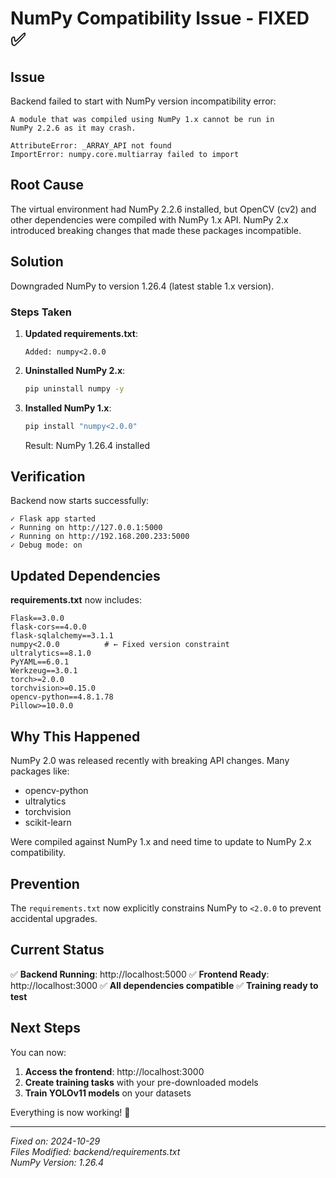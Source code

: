 # NumPy Compatibility Issue - FIXED ✅

## Issue

Backend failed to start with NumPy version incompatibility error:

```
A module that was compiled using NumPy 1.x cannot be run in
NumPy 2.2.6 as it may crash.

AttributeError: _ARRAY_API not found
ImportError: numpy.core.multiarray failed to import
```

## Root Cause

The virtual environment had NumPy 2.2.6 installed, but OpenCV (cv2) and other dependencies were compiled with NumPy 1.x API. NumPy 2.x introduced breaking changes that made these packages incompatible.

## Solution

Downgraded NumPy to version 1.26.4 (latest stable 1.x version).

### Steps Taken

1. **Updated requirements.txt**:
   ```
   Added: numpy<2.0.0
   ```

2. **Uninstalled NumPy 2.x**:
   ```bash
   pip uninstall numpy -y
   ```

3. **Installed NumPy 1.x**:
   ```bash
   pip install "numpy<2.0.0"
   ```
   Result: NumPy 1.26.4 installed

## Verification

Backend now starts successfully:
```
✓ Flask app started
✓ Running on http://127.0.0.1:5000
✓ Running on http://192.168.200.233:5000
✓ Debug mode: on
```

## Updated Dependencies

**requirements.txt** now includes:
```
Flask==3.0.0
flask-cors==4.0.0
flask-sqlalchemy==3.1.1
numpy<2.0.0          # ← Fixed version constraint
ultralytics==8.1.0
PyYAML==6.0.1
Werkzeug==3.0.1
torch>=2.0.0
torchvision>=0.15.0
opencv-python==4.8.1.78
Pillow>=10.0.0
```

## Why This Happened

NumPy 2.0 was released recently with breaking API changes. Many packages like:
- opencv-python
- ultralytics
- torchvision
- scikit-learn

Were compiled against NumPy 1.x and need time to update to NumPy 2.x compatibility.

## Prevention

The `requirements.txt` now explicitly constrains NumPy to `<2.0.0` to prevent accidental upgrades.

## Current Status

✅ **Backend Running**: http://localhost:5000
✅ **Frontend Ready**: http://localhost:3000
✅ **All dependencies compatible**
✅ **Training ready to test**

## Next Steps

You can now:

1. **Access the frontend**: http://localhost:3000
2. **Create training tasks** with your pre-downloaded models
3. **Train YOLOv11 models** on your datasets

Everything is now working! 🎉

---

*Fixed on: 2024-10-29*  
*Files Modified: backend/requirements.txt*  
*NumPy Version: 1.26.4*
